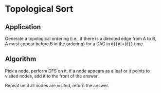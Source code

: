 # Topological Sort

## Application

Generate a topological ordering (i.e., if there is a directed edge from A to B, A must appear before B in the ordering) for a DAG in **`O(|V|+|E|)`** time

## Algorithm

Pick a node, perform DFS on it, if a node appears as a leaf or it points to visited nodes, add it to the front of the answer.

Repeat until all nodes are visited, return the answer.
